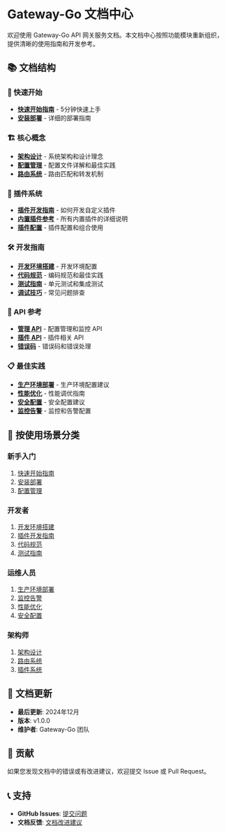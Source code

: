# Gateway-Go 文档中心

欢迎使用 Gateway-Go API 网关服务文档。本文档中心按照功能模块重新组织，提供清晰的使用指南和开发参考。

## 📚 文档结构

### 🚀 快速开始
- **[快速开始指南](quickstart.md)** - 5分钟快速上手
- **[安装部署](deployment.md)** - 详细的部署指南

### 🏗️ 核心概念
- **[架构设计](architecture.md)** - 系统架构和设计理念
- **[配置管理](configuration.md)** - 配置文件详解和最佳实践
- **[路由系统](routing.md)** - 路由匹配和转发机制

### 🔌 插件系统
- **[插件开发指南](plugins/development.md)** - 如何开发自定义插件
- **[内置插件参考](plugins/reference.md)** - 所有内置插件的详细说明
- **[插件配置](plugins/configuration.md)** - 插件配置和组合使用

### 🛠️ 开发指南
- **[开发环境搭建](development/setup.md)** - 开发环境配置
- **[代码规范](development/standards.md)** - 编码规范和最佳实践
- **[测试指南](development/testing.md)** - 单元测试和集成测试
- **[调试技巧](development/debugging.md)** - 常见问题排查

### 📖 API 参考
- **[管理 API](api/admin.md)** - 配置管理和监控 API
- **[插件 API](api/plugins.md)** - 插件相关 API
- **[错误码](api/errors.md)** - 错误码和错误处理

### 📋 最佳实践
- **[生产环境部署](best-practices/production.md)** - 生产环境配置建议
- **[性能优化](best-practices/performance.md)** - 性能调优指南
- **[安全配置](best-practices/security.md)** - 安全配置建议
- **[监控告警](best-practices/monitoring.md)** - 监控和告警配置

## 🎯 按使用场景分类

### 新手入门
1. [快速开始指南](quickstart.md)
2. [安装部署](deployment.md)
3. [配置管理](configuration.md)

### 开发者
1. [开发环境搭建](development/setup.md)
2. [插件开发指南](plugins/development.md)
3. [代码规范](development/standards.md)
4. [测试指南](development/testing.md)

### 运维人员
1. [生产环境部署](best-practices/production.md)
2. [监控告警](best-practices/monitoring.md)
3. [性能优化](best-practices/performance.md)
4. [安全配置](best-practices/security.md)

### 架构师
1. [架构设计](architecture.md)
2. [路由系统](routing.md)
3. [插件系统](plugins/reference.md)

## 📝 文档更新

- **最后更新**: 2024年12月
- **版本**: v1.0.0
- **维护者**: Gateway-Go 团队

## 🤝 贡献

如果您发现文档中的错误或有改进建议，欢迎提交 Issue 或 Pull Request。

## 📞 支持

- **GitHub Issues**: [提交问题](https://github.com/your-org/gateway-go/issues)
- **文档反馈**: [文档改进建议](https://github.com/your-org/gateway-go/issues/new?template=documentation.md) 
